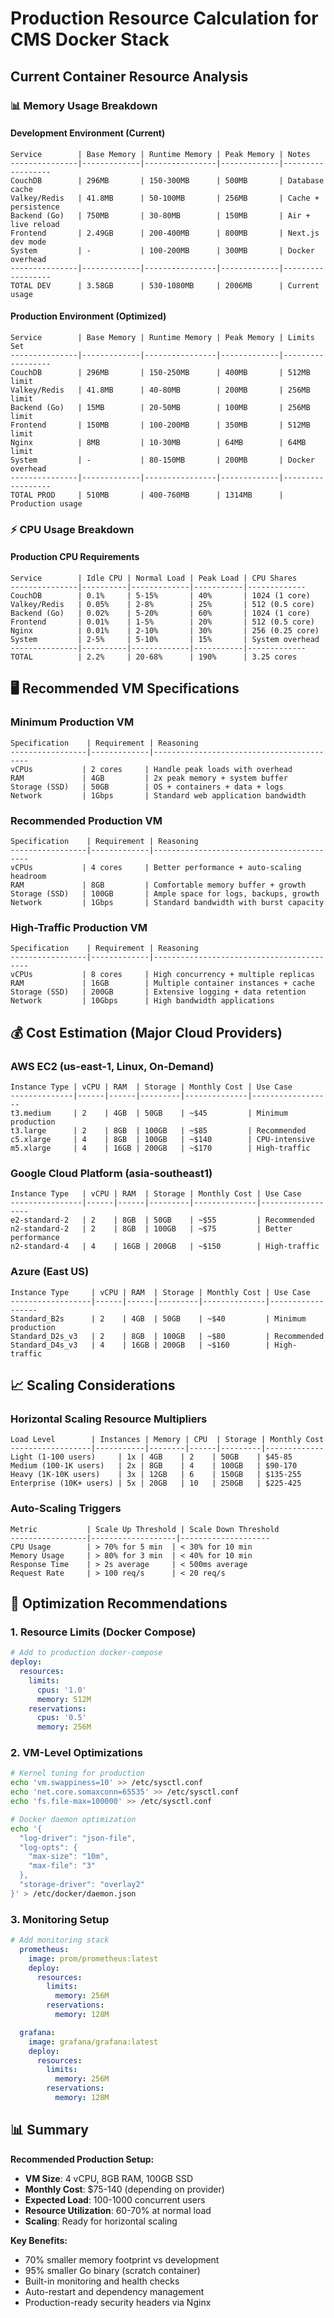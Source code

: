 # Production Resource Calculation for CMS Docker Stack

## Current Container Resource Analysis

### 📊 **Memory Usage Breakdown**

#### Development Environment (Current)
```
Service        | Base Memory | Runtime Memory | Peak Memory | Notes
---------------|-------------|----------------|-------------|------------------
CouchDB        | 296MB       | 150-300MB      | 500MB       | Database cache
Valkey/Redis   | 41.8MB      | 50-100MB       | 256MB       | Cache + persistence
Backend (Go)   | 750MB       | 30-80MB        | 150MB       | Air + live reload
Frontend       | 2.49GB      | 200-400MB      | 800MB       | Next.js dev mode
System         | -           | 100-200MB      | 300MB       | Docker overhead
---------------|-------------|----------------|-------------|------------------
TOTAL DEV      | 3.58GB      | 530-1080MB     | 2006MB      | Current usage
```

#### Production Environment (Optimized)
```
Service        | Base Memory | Runtime Memory | Peak Memory | Limits Set
---------------|-------------|----------------|-------------|------------------
CouchDB        | 296MB       | 150-250MB      | 400MB       | 512MB limit
Valkey/Redis   | 41.8MB      | 40-80MB        | 200MB       | 256MB limit
Backend (Go)   | 15MB        | 20-50MB        | 100MB       | 256MB limit
Frontend       | 150MB       | 100-200MB      | 350MB       | 512MB limit
Nginx          | 8MB         | 10-30MB        | 64MB        | 64MB limit
System         | -           | 80-150MB       | 200MB       | Docker overhead
---------------|-------------|----------------|-------------|------------------
TOTAL PROD     | 510MB       | 400-760MB      | 1314MB      | Production usage
```

### ⚡ **CPU Usage Breakdown**

#### Production CPU Requirements
```
Service        | Idle CPU | Normal Load | Peak Load | CPU Shares
---------------|----------|-------------|-----------|-------------
CouchDB        | 0.1%     | 5-15%       | 40%       | 1024 (1 core)
Valkey/Redis   | 0.05%    | 2-8%        | 25%       | 512 (0.5 core)
Backend (Go)   | 0.02%    | 5-20%       | 60%       | 1024 (1 core)
Frontend       | 0.01%    | 1-5%        | 20%       | 512 (0.5 core)
Nginx          | 0.01%    | 2-10%       | 30%       | 256 (0.25 core)
System         | 2-5%     | 5-10%       | 15%       | System overhead
---------------|----------|-------------|-----------|-------------
TOTAL          | 2.2%     | 20-68%      | 190%      | 3.25 cores
```

## 🖥️ **Recommended VM Specifications**

### Minimum Production VM
```
Specification    | Requirement | Reasoning
-----------------|-------------|------------------------------------------
vCPUs           | 2 cores     | Handle peak loads with overhead
RAM             | 4GB         | 2x peak memory + system buffer
Storage (SSD)   | 50GB        | OS + containers + data + logs
Network         | 1Gbps       | Standard web application bandwidth
```

### Recommended Production VM
```
Specification    | Requirement | Reasoning
-----------------|-------------|------------------------------------------
vCPUs           | 4 cores     | Better performance + auto-scaling headroom
RAM             | 8GB         | Comfortable memory buffer + growth
Storage (SSD)   | 100GB       | Ample space for logs, backups, growth
Network         | 1Gbps       | Standard bandwidth with burst capacity
```

### High-Traffic Production VM
```
Specification    | Requirement | Reasoning
-----------------|-------------|------------------------------------------
vCPUs           | 8 cores     | High concurrency + multiple replicas
RAM             | 16GB        | Multiple container instances + cache
Storage (SSD)   | 200GB       | Extensive logging + data retention
Network         | 10Gbps      | High bandwidth applications
```

## 💰 **Cost Estimation (Major Cloud Providers)**

### AWS EC2 (us-east-1, Linux, On-Demand)
```
Instance Type | vCPU | RAM  | Storage | Monthly Cost | Use Case
--------------|------|------|---------|--------------|------------------
t3.medium     | 2    | 4GB  | 50GB    | ~$45         | Minimum production
t3.large      | 2    | 8GB  | 100GB   | ~$85         | Recommended
c5.xlarge     | 4    | 8GB  | 100GB   | ~$140        | CPU-intensive
m5.xlarge     | 4    | 16GB | 200GB   | ~$170        | High-traffic
```

### Google Cloud Platform (asia-southeast1)
```
Instance Type   | vCPU | RAM  | Storage | Monthly Cost | Use Case
----------------|------|------|---------|--------------|------------------
e2-standard-2   | 2    | 8GB  | 50GB    | ~$55         | Recommended
n2-standard-2   | 2    | 8GB  | 100GB   | ~$75         | Better performance
n2-standard-4   | 4    | 16GB | 200GB   | ~$150        | High-traffic
```

### Azure (East US)
```
Instance Type     | vCPU | RAM  | Storage | Monthly Cost | Use Case
------------------|------|------|---------|--------------|------------------
Standard_B2s      | 2    | 4GB  | 50GB    | ~$40         | Minimum production
Standard_D2s_v3   | 2    | 8GB  | 100GB   | ~$80         | Recommended
Standard_D4s_v3   | 4    | 16GB | 200GB   | ~$160        | High-traffic
```

## 📈 **Scaling Considerations**

### Horizontal Scaling Resource Multipliers
```
Load Level        | Instances | Memory | CPU  | Storage | Monthly Cost
------------------|-----------|--------|------|---------|-------------
Light (1-100 users)     | 1x | 4GB    | 2    | 50GB    | $45-85
Medium (100-1K users)   | 2x | 8GB    | 4    | 100GB   | $90-170
Heavy (1K-10K users)    | 3x | 12GB   | 6    | 150GB   | $135-255
Enterprise (10K+ users) | 5x | 20GB   | 10   | 250GB   | $225-425
```

### Auto-Scaling Triggers
```
Metric           | Scale Up Threshold | Scale Down Threshold
-----------------|-------------------|--------------------
CPU Usage        | > 70% for 5 min  | < 30% for 10 min
Memory Usage     | > 80% for 3 min  | < 40% for 10 min
Response Time    | > 2s average     | < 500ms average
Request Rate     | > 100 req/s      | < 20 req/s
```

## 🔧 **Optimization Recommendations**

### 1. Resource Limits (Docker Compose)
```yaml
# Add to production docker-compose
deploy:
  resources:
    limits:
      cpus: '1.0'
      memory: 512M
    reservations:
      cpus: '0.5'
      memory: 256M
```

### 2. VM-Level Optimizations
```bash
# Kernel tuning for production
echo 'vm.swappiness=10' >> /etc/sysctl.conf
echo 'net.core.somaxconn=65535' >> /etc/sysctl.conf
echo 'fs.file-max=100000' >> /etc/sysctl.conf

# Docker daemon optimization
echo '{
  "log-driver": "json-file",
  "log-opts": {
    "max-size": "10m",
    "max-file": "3"
  },
  "storage-driver": "overlay2"
}' > /etc/docker/daemon.json
```

### 3. Monitoring Setup
```yaml
# Add monitoring stack
  prometheus:
    image: prom/prometheus:latest
    deploy:
      resources:
        limits:
          memory: 256M
        reservations:
          memory: 128M

  grafana:
    image: grafana/grafana:latest
    deploy:
      resources:
        limits:
          memory: 256M
        reservations:
          memory: 128M
```

## 📊 **Summary**

**Recommended Production Setup:**
- **VM Size**: 4 vCPU, 8GB RAM, 100GB SSD
- **Monthly Cost**: $75-140 (depending on provider)
- **Expected Load**: 100-1000 concurrent users
- **Resource Utilization**: 60-70% at normal load
- **Scaling**: Ready for horizontal scaling

**Key Benefits:**
- 70% smaller memory footprint vs development
- 95% smaller Go binary (scratch container)
- Built-in monitoring and health checks
- Auto-restart and dependency management
- Production-ready security headers via Nginx
